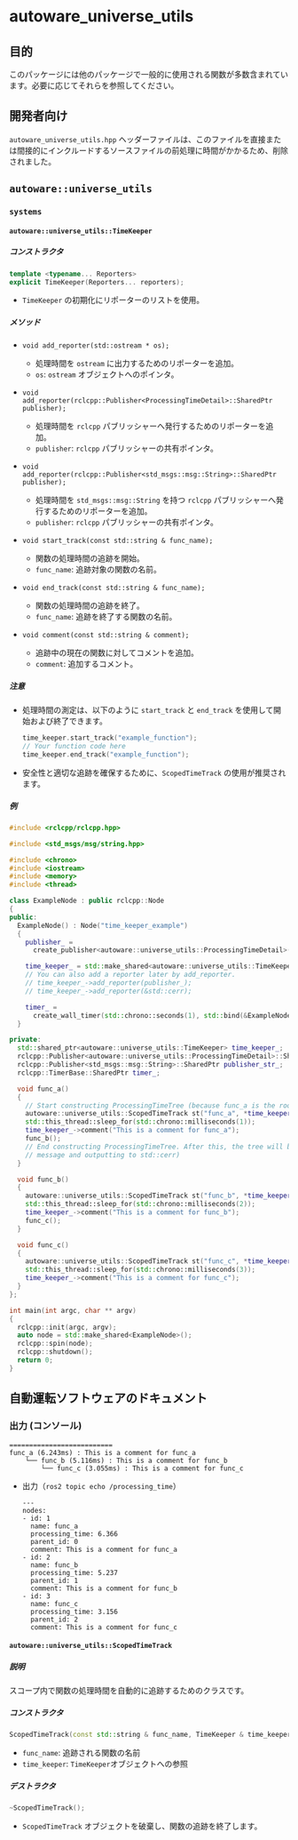 # autoware_universe_utils

## 目的

このパッケージには他のパッケージで一般的に使用される関数が多数含まれています。必要に応じてそれらを参照してください。

## 開発者向け

`autoware_universe_utils.hpp` ヘッダーファイルは、このファイルを直接または間接的にインクルードするソースファイルの前処理に時間がかかるため、削除されました。

## `autoware::universe_utils`

### `systems`

#### `autoware::universe_utils::TimeKeeper`

##### コンストラクタ


```cpp
template <typename... Reporters>
explicit TimeKeeper(Reporters... reporters);
```

- `TimeKeeper` の初期化にリポーターのリストを使用。

##### メソッド

- `void add_reporter(std::ostream * os);`

  - 処理時間を `ostream` に出力するためのリポーターを追加。
  - `os`: `ostream` オブジェクトへのポインタ。

- `void add_reporter(rclcpp::Publisher<ProcessingTimeDetail>::SharedPtr publisher);`

  - 処理時間を `rclcpp` パブリッシャーへ発行するためのリポーターを追加。
  - `publisher`: `rclcpp` パブリッシャーの共有ポインタ。

- `void add_reporter(rclcpp::Publisher<std_msgs::msg::String>::SharedPtr publisher);`

  - 処理時間を `std_msgs::msg::String` を持つ `rclcpp` パブリッシャーへ発行するためのリポーターを追加。
  - `publisher`: `rclcpp` パブリッシャーの共有ポインタ。

- `void start_track(const std::string & func_name);`

  - 関数の処理時間の追跡を開始。
  - `func_name`: 追跡対象の関数の名前。

- `void end_track(const std::string & func_name);`

  - 関数の処理時間の追跡を終了。
  - `func_name`: 追跡を終了する関数の名前。

- `void comment(const std::string & comment);`
  - 追跡中の現在の関数に対してコメントを追加。
  - `comment`: 追加するコメント。

##### 注意

- 処理時間の測定は、以下のように `start_track` と `end_track` を使用して開始および終了できます。


  ```cpp
  time_keeper.start_track("example_function");
  // Your function code here
  time_keeper.end_track("example_function");
  ```

- 安全性と適切な追跡を確保するために、`ScopedTimeTrack` の使用が推奨されます。

##### 例


```cpp
#include <rclcpp/rclcpp.hpp>

#include <std_msgs/msg/string.hpp>

#include <chrono>
#include <iostream>
#include <memory>
#include <thread>

class ExampleNode : public rclcpp::Node
{
public:
  ExampleNode() : Node("time_keeper_example")
  {
    publisher_ =
      create_publisher<autoware::universe_utils::ProcessingTimeDetail>("processing_time", 1);

    time_keeper_ = std::make_shared<autoware::universe_utils::TimeKeeper>(publisher_, &std::cerr);
    // You can also add a reporter later by add_reporter.
    // time_keeper_->add_reporter(publisher_);
    // time_keeper_->add_reporter(&std::cerr);

    timer_ =
      create_wall_timer(std::chrono::seconds(1), std::bind(&ExampleNode::func_a, this));
  }

private:
  std::shared_ptr<autoware::universe_utils::TimeKeeper> time_keeper_;
  rclcpp::Publisher<autoware::universe_utils::ProcessingTimeDetail>::SharedPtr publisher_;
  rclcpp::Publisher<std_msgs::msg::String>::SharedPtr publisher_str_;
  rclcpp::TimerBase::SharedPtr timer_;

  void func_a()
  {
    // Start constructing ProcessingTimeTree (because func_a is the root function)
    autoware::universe_utils::ScopedTimeTrack st("func_a", *time_keeper_);
    std::this_thread::sleep_for(std::chrono::milliseconds(1));
    time_keeper_->comment("This is a comment for func_a");
    func_b();
    // End constructing ProcessingTimeTree. After this, the tree will be reported (publishing
    // message and outputting to std::cerr)
  }

  void func_b()
  {
    autoware::universe_utils::ScopedTimeTrack st("func_b", *time_keeper_);
    std::this_thread::sleep_for(std::chrono::milliseconds(2));
    time_keeper_->comment("This is a comment for func_b");
    func_c();
  }

  void func_c()
  {
    autoware::universe_utils::ScopedTimeTrack st("func_c", *time_keeper_);
    std::this_thread::sleep_for(std::chrono::milliseconds(3));
    time_keeper_->comment("This is a comment for func_c");
  }
};

int main(int argc, char ** argv)
{
  rclcpp::init(argc, argv);
  auto node = std::make_shared<ExampleNode>();
  rclcpp::spin(node);
  rclcpp::shutdown();
  return 0;
}
```

## 自動運転ソフトウェアのドキュメント

### 出力 (コンソール)


  ```text
  ==========================
  func_a (6.243ms) : This is a comment for func_a
      └── func_b (5.116ms) : This is a comment for func_b
          └── func_c (3.055ms) : This is a comment for func_c
  ```

- 出力（`ros2 topic echo /processing_time`）


  ```text
  ---
  nodes:
  - id: 1
    name: func_a
    processing_time: 6.366
    parent_id: 0
    comment: This is a comment for func_a
  - id: 2
    name: func_b
    processing_time: 5.237
    parent_id: 1
    comment: This is a comment for func_b
  - id: 3
    name: func_c
    processing_time: 3.156
    parent_id: 2
    comment: This is a comment for func_c
  ```

#### `autoware::universe_utils::ScopedTimeTrack`

##### 説明

スコープ内で関数の処理時間を自動的に追跡するためのクラスです。

##### コンストラクタ


```cpp
ScopedTimeTrack(const std::string & func_name, TimeKeeper & time_keeper);
```

- `func_name`: 追跡される関数の名前
- `time_keeper`: `TimeKeeper`オブジェクトへの参照

##### デストラクタ


```cpp
~ScopedTimeTrack();
```

- `ScopedTimeTrack` オブジェクトを破棄し、関数の追跡を終了します。

